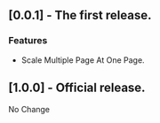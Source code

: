 ## [0.0.1] - The first release.

### Features
* Scale Multiple Page At One Page.

## [1.0.0] - Official release.

No Change
